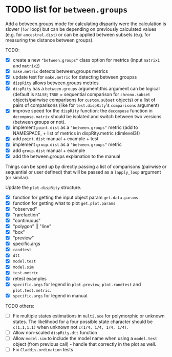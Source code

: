 # TODO list for `between.groups`


Add a between.groups mode for calculating disparity were the calculation is slower (`for` loop) but can be depending on previously calculated values (e.g. for `ancestral.dist`) or can be applied between subsets (e.g. for measuring the distance between groups).

TODO:

 - [x] create a new `"between.groups"` class option for metrics (input `matrix1` and `matrix2`)
 - [x] `make.metric` detects between.groups metrics
 - [x] update test for `make.metric` for detecting between.groupss
 - [x] `dispRity` allows between.groups metrics
 - [x] `dispRity` has a `between.groups` argument:this argument can be logical (default is `FALSE`; `TRUE` = sequential comparison for `chrono.subset` objects/pairwise comparisons for `custom.subset` objects) or a list of pairs of comparisons (like for `test.dispRity`'s `comparisons` argument)
 - [x] improve speed for the `dispRity` function: the `decompose` function in `decompose.matrix` should be isolated and switch between two versions (between groups or not).
 - [x] implement `point.dist` as a `"between.groups"` metric (add to NAMESPACE, + list of metrics in dispRity.metric (dimlevel3))
 - [x] add `point.dist` manual + example + test
 - [x] implement `group.dist` as a `"between.groups"` metric
 - [x] add `group.dist` manual + example
 - [x] add the between.groups explanation to the manual

Things can be sped up by directly passing a list of comparisons (pairwise or sequential or user defined) that will be passed as a `lapply_loop` argument (or similar).

Update the `plot.dispRity` structure.

* [x] function for getting the input object param `get.data.params`
* [x] function for getting what to plot `get.plot.params`
* [x] "observed"
* [x] "rarefaction"
* [x] "continuous"
* [x] "polygon" || "line"
* [x] "box"
* [x] "preview"
* [x] specific.args
* [x] `randtest`
* [x] `dtt`
* [x] `model.test`
* [x] `model.sim`
* [x] `test.metric`
* [x] retest examples
* [x] `specific.args` for legend in `plot.preview`, `plot.randtest` and `plot.test.metric`.
* [x] `specific.args` for legend in manual.

TODO others:

 * [ ] Fix multiple states estimations in `multi.ace` for polymorphic or unknown states. The likelihood for a four possible state character should be `c(1,1,1,1)` when unknown not `c(1/4, 1/4, 1/4, 1/4)`.
 * [ ] Allow non-scaled `dispRity.dtt` function
 * [ ] Allow `model.sim` to include the model name when using a `model.test` object (from previous call) - handle that correctly in the plot as well.
 * [ ] Fix `Claddis.ordination` tests

